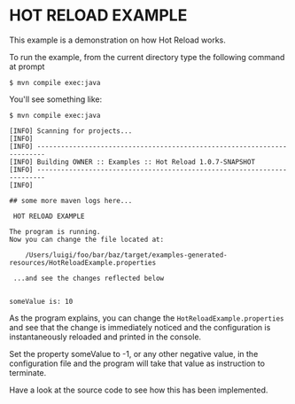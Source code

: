 HOT RELOAD EXAMPLE
==================

This example is a demonstration on how Hot Reload works.

To run the example, from the current directory type the following command at prompt

```console
$ mvn compile exec:java
```

You'll see something like:

```console
$ mvn compile exec:java

[INFO] Scanning for projects...
[INFO]
[INFO] ------------------------------------------------------------------------
[INFO] Building OWNER :: Examples :: Hot Reload 1.0.7-SNAPSHOT
[INFO] ------------------------------------------------------------------------
[INFO]

## some more maven logs here...

 HOT RELOAD EXAMPLE

The program is running.
Now you can change the file located at:

	/Users/luigi/foo/bar/baz/target/examples-generated-resources/HotReloadExample.properties

 ...and see the changes reflected below


someValue is: 10
```

As the program explains, you can change the `HotReloadExample.properties` and see that the change is
immediately noticed and the configuration is instantaneously reloaded and printed in the console.

Set the property someValue to -1, or any other negative value, in the configuration file and the program will
take that value as instruction to terminate.

Have a look at the source code to see how this has been implemented.
